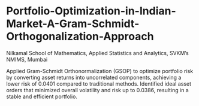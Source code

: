 # Portfolio-Optimization-in-Indian-Market-A-Gram-Schmidt-Orthogonalization-Approach
Nilkamal School of Mathematics, Applied Statistics and Analytics, SVKM’s NMIMS, Mumbai


Applied Gram-Schmidt Orthonormalization (GSOP) to optimize portfolio risk by converting asset returns into
uncorrelated components, achieving a lower risk of 0.0401 compared to traditional methods.
Identified ideal asset orders that minimized overall volatility and risk up to 0.0386, resulting in a stable and
efficient portfolio.
